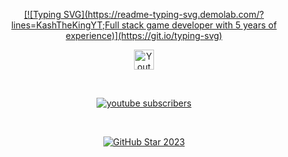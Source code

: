 <p align="center">
  <a href="https://github.com/KashTheKingYT">
    [![Typing SVG](https://readme-typing-svg.demolab.com/?lines=KashTheKingYT;Full stack game developer with 5 years of experience)](https://git.io/typing-svg)
</p>

<!-- Social icons section -->
<p align="center">
  <a href="https://www.youtube.com/c/KashTheKingYT"><img width="32px" alt="Youtube" title="Youtube" src="https://i.imgur.com/qiXu7b2.png"/></a>
</p>

<br/>

<!-- Social badges section -->
<!-- Badges with custom icons - https://github.com/DenverCoder1/custom-icon-badges -->
<!-- View counter - https://github.com/DenverCoder1/Simple-View-Counter -->
<p align="center">
  <a href="https://www.youtube.com/c/KashTheKingYT?sub_confirmation=1">
    <img alt="youtube subscribers" title="Subscribe to my YouTube channel" src="https://freshidea.com/jonah/app/youtube-stats-badges/subscribers-badge.php"/></a>
</p>

<br/>

<!-- GitHub Star link -->
<p align="center">
  <a href="https://stars.github.com/profiles/kashthekingyt/">
    <img src="https://github.com/DenverCoder1/DenverCoder1/assets/20955511/ca15be3f-d00b-438e-91f6-fb5568c1f632" alt="GitHub Star 2023"/></a>
</p>
